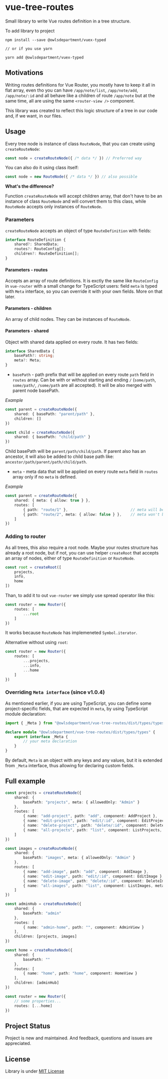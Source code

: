 # vue-tree-routes
Small library to write Vue routes definition in a tree structure.

To add library to project
```
npm install --save @owlsdepartment/vuex-typed

// or if you use yarn

yarn add @owlsdepartment/vuex-typed
```

## Motivations

Writing routes definitions for Vue Router, you mostly have to keep it all in flat array, even tho you can have `/app/note/list`, `/app/note/add`, `/app/note/:id` and all behave like a children of route `/app/note` but at the same time, all are using the same `<router-view />` component.

This library was created to reflect this logic structure of a tree in our code and, if we want, in our files.

## Usage

Every tree node is instance of class `RouteNode`, that you can create using `createRouteNode`:

```typescript
const node = createRouteNode({ /* data */ }) // Preferred way
```

You can also do it using class itself:

```typescript
const node = new RouteNode({ /* data */ }) // also possible
```

__What's the difference?__

Function `createRouteNode` will accept children array, that don't have to be an instance of class `RouteNode` and will convert them to this class, while `RouteNode` accepts only instances of `RouteNode`.

### Parameters

`createRouteNode` accepts an object of type `RouteDefinition` with fields:

```typescript
interface RouteDefinition {
    shared?: SharedData;
    routes?: RouteConfig[];
    children?: RouteDefinition[];
}
```

#### Parameters - routes

Accepts an array of route definitions. It is exctly the same like `RouteConfig` in `vue-router` with a small change for TypeScript users: field `meta` is typed with `Meta` interface, so you can override it with your own fields.
More on that later.

#### Parameters - children

An array of child nodes. They can be instances of `RouteNode`.

#### Parameters - shared

Object with shared data applied on every route. It has two fields:

```typescript
interface SharedData {
    basePath?: string;
    meta?: Meta;
}
```

- `basePath` - path prefix that will be applied on every route `path` field in `routes` array. Can be with or without starting and ending `/` (`some/path`, `some/path/`, `/some/path` are all accepted). It will be also merged with parent node basePath.

*Example*
```typescript
const parent = createRouteNode({
    shared: { basePath: "parent/path" },
    children: []
})

const child = createRouteNode({
    shared: { basePath: "child/path" }
})
```

Child basePath will be `parent/path/child/path`. If parent also has an ancestor, it will also be added to child base path like: `ancestor/path/parent/path/child/path`.

- `meta` - meta data that will be applied on every route `meta` field in `routes` array only if no `meta` is defined.

*Example*
```typescript
const parent = createRouteNode({
    shared: { meta: { allow: true } },
    routes: [
        { path: "route/1" },                            // meta will be applied
        { path: "route/2", meta: { allow: false } },    // meta won't be applied
    ]
})
```

### Adding to router

As all trees, this also require a root node. Maybe your routes structure has already a root node, but if not, you can use helper `createRoot` that accepts an array of nodes, either of type `RouteDefinition` or `RouteNode`.

```typescript
const root = createRoot([
    projects,
    info,
    home
])
```

Than, to add it to out `vue-router` we simply use spread operator like this:

```typescript
const router = new Router({
    routes: [
        ...root
    ]
})
```

It works because `RouteNode` has implemeneted `Symbol.iterator`.

Alternative without using `root`:

```typescript
const router = new Router({
    routes: [
        ...projects,
        ...info,
        ...home
    ]
})
```

### Overriding `Meta interface` (since v1.0.4)

As mentioned earlier, if you are using TypeScript, you can define some project-specific fields, that are expected in `meta`, by using TypeScript module declaration:

```typescript
import { _Meta } from "@owlsdepartment/vue-tree-routes/dist/types/types";

declare module "@owlsdepartment/vue-tree-routes/dist/types/types" {
    export interface _Meta {
        // your meta declaration
    }
}
```

By default, `Meta` is an object with any keys and any values, but it is extended from `_Meta` interface, thus allowing for declaring custom fields.

## Full example

```typescript
const projects = createRouteNode({
    shared: {
        basePath: "projects", meta: { allowedOnly: "Admin" }
    },
    routes: [
        { name: "add-project", path: "add", component: AddProject },
        { name: "edit-project", path: "edit/:id", component: EditProject },
        { name: "delete-project", path: "delete/:id", component: DeleteProject },
        { name: "all-projects", path: "list", component: ListProjects, meta: {} }
    ]
})

const images = createRouteNode({
    shared: {
        basePath: "images", meta: { allowedOnly: "Admin" }
    },
    routes: [
        { name: "add-image", path: "add", component: AddImage },
        { name: "edit-image", path: "edit/:id", component: EditImage },
        { name: "delete-image", path: "delete/:id", component: DeleteImage },
        { name: "all-images", path: "list", component: ListImages, meta: {} }
    ]
})

const adminHub = createRouteNode({
    shared: {
        basePath: "admin"
    },
    routes: [
        { name: "admin-home", path: "", component: AdminView }
    ],
    children: [projects, images]
})

const home = createRouteNode({
    shared: {
        basePath: ""
    },
    routes: [
        { name: "home", path: "home", component: HomeView }
    ],
    children: [adminHub]
})

const router = new Router({
    // some properties...
    routes: [...home]
})
```

## Project Status

Project is new and maintained. And feedback, questions and issues are appreciated.

## License

Library is under [MIT License](https://opensource.org/licenses/MIT)
